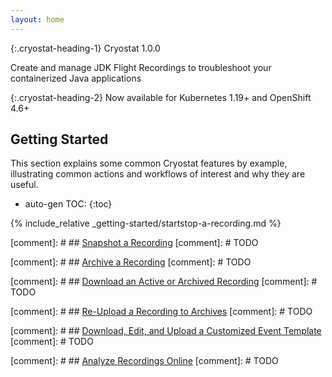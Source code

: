 ```yaml
---
layout: home
---
```


{:.cryostat-heading-1}
Cryostat 1.0.0

Create and manage JDK Flight Recordings to troubleshoot your containerized Java applications

{:.cryostat-heading-2}
Now available for Kubernetes 1.19+ and OpenShift 4.6+

<h2>
Getting Started
</h2>
This section explains some common Cryostat features by example, illustrating
common actions and workflows of interest and why they are useful.

* auto-gen TOC:
{:toc}

{% include_relative _getting-started/startstop-a-recording.md %}

[comment]: # ## [Snapshot a Recording](#snapshot-a-recording)
[comment]: # TODO

[comment]: # ## [Archive a Recording](#archive-a-recording)
[comment]: # TODO

[comment]: # ## [Download an Active or Archived Recording](#download-an-active-or-archived-recording)
[comment]: # TODO

[comment]: # ## [Re-Upload a Recording to Archives](#re-upload-a-recording-to-archives)
[comment]: # TODO

[comment]: # ## [Download, Edit, and Upload a Customized Event Template](#download-edit-and-upload-a-customized-event-template)
[comment]: # TODO

[comment]: # ## [Analyze Recordings Online](#analyze-recordings-online)
[comment]: # TODO


